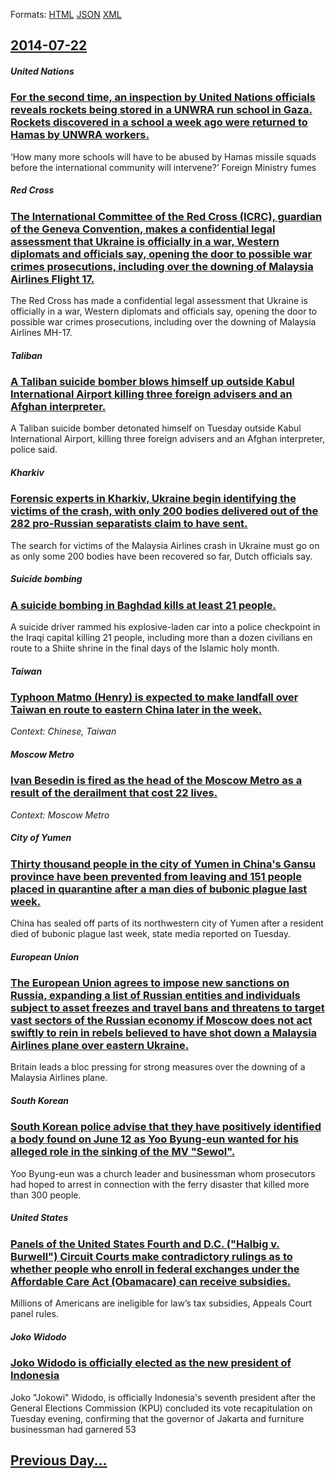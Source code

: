 
Formats: [HTML](2014/07/22/index.html)  [JSON](2014/07/22/index.json)  [XML](2014/07/22/index.xml)  

## [2014-07-22](/news/2014/07/22/index.md)

##### United Nations
### [For the second time, an inspection by United Nations officials reveals rockets being stored in a UNWRA run school in Gaza. Rockets discovered in a school a week ago were returned to Hamas by UNWRA workers. ](/news/2014/07/22/for-the-second-time-an-inspection-by-united-nations-officials-reveals-rockets-being-stored-in-a-unwra-run-school-in-gaza-rockets-discovere.md)
&#8216;How many more schools will have to be abused by Hamas missile squads before the international community will intervene?&#8217; Foreign Ministry fumes

##### Red Cross
### [The International Committee of the Red Cross (ICRC), guardian of the Geneva Convention, makes a confidential legal assessment that Ukraine is officially in a war, Western diplomats and officials say, opening the door to possible war crimes prosecutions, including over the downing of Malaysia Airlines Flight 17. ](/news/2014/07/22/the-international-committee-of-the-red-cross-icrc-guardian-of-the-geneva-convention-makes-a-confidential-legal-assessment-that-ukraine-i.md)
The Red Cross has made a confidential legal assessment that Ukraine is officially in a war, Western diplomats and officials say, opening the door to possible war crimes prosecutions, including over the downing of Malaysia Airlines MH-17.

##### Taliban
### [A Taliban suicide bomber blows himself up outside Kabul International Airport killing three foreign advisers and an Afghan interpreter. ](/news/2014/07/22/a-taliban-suicide-bomber-blows-himself-up-outside-kabul-international-airport-killing-three-foreign-advisers-and-an-afghan-interpreter.md)
A Taliban suicide bomber detonated himself on Tuesday outside Kabul International Airport, killing three foreign advisers and an Afghan interpreter, police said.

##### Kharkiv
### [Forensic experts in Kharkiv, Ukraine begin identifying the victims of the crash, with only 200 bodies delivered out of the 282 pro-Russian separatists claim to have sent. ](/news/2014/07/22/forensic-experts-in-kharkiv-ukraine-begin-identifying-the-victims-of-the-crash-with-only-200-bodies-delivered-out-of-the-282-pro-russian-s.md)
The search for victims of the Malaysia Airlines crash in Ukraine must go on as only some 200 bodies have been recovered so far, Dutch officials say.

##### Suicide bombing
### [A suicide bombing in Baghdad kills at least 21 people. ](/news/2014/07/22/a-suicide-bombing-in-baghdad-kills-at-least-21-people.md)
A suicide driver rammed his explosive-laden car into a police checkpoint in the Iraqi capital killing 21 people, including more than a dozen civilians en route to a Shiite shrine in the final days of the Islamic holy month.

##### Taiwan
### [Typhoon Matmo (Henry) is expected to make landfall over Taiwan en route to eastern China later in the week. ](/news/2014/07/22/typhoon-matmo-henry-is-expected-to-make-landfall-over-taiwan-en-route-to-eastern-china-later-in-the-week.md)
_Context: Chinese, Taiwan_

##### Moscow Metro
### [Ivan Besedin is fired as the head of the Moscow Metro as a result of the derailment that cost 22 lives. ](/news/2014/07/22/ivan-besedin-is-fired-as-the-head-of-the-moscow-metro-as-a-result-of-the-derailment-that-cost-22-lives.md)
_Context: Moscow Metro_

##### City of Yumen
### [Thirty thousand people in the city of Yumen in China's Gansu province have been prevented from leaving and 151 people placed in quarantine after a man dies of bubonic plague last week. ](/news/2014/07/22/thirty-thousand-people-in-the-city-of-yumen-in-china-s-gansu-province-have-been-prevented-from-leaving-and-151-people-placed-in-quarantine-a.md)
China has sealed off parts of its northwestern city of Yumen after a resident died of bubonic plague last week, state media reported on Tuesday.

##### European Union
### [The European Union agrees to impose new sanctions on Russia, expanding a list of Russian entities and individuals subject to asset freezes and travel bans and threatens to target vast sectors of the Russian economy if Moscow does not act swiftly to rein in rebels believed to have shot down a Malaysia Airlines plane over eastern Ukraine. ](/news/2014/07/22/the-european-union-agrees-to-impose-new-sanctions-on-russia-expanding-a-list-of-russian-entities-and-individuals-subject-to-asset-freezes-a.md)
Britain leads a bloc pressing for strong measures over the downing of a Malaysia Airlines plane.

##### South Korean
### [South Korean police advise that they have positively identified a body found on June 12 as Yoo Byung-eun wanted for his alleged role in the sinking of the MV "Sewol". ](/news/2014/07/22/south-korean-police-advise-that-they-have-positively-identified-a-body-found-on-june-12-as-yoo-byung-eun-wanted-for-his-alleged-role-in-the.md)
Yoo Byung-eun was a church leader and businessman whom prosecutors had hoped to arrest in connection with the ferry disaster that killed more than 300 people.

##### United States
### [Panels of the United States Fourth and D.C. ("Halbig v. Burwell") Circuit Courts make contradictory rulings as to whether people who enroll in federal exchanges under the Affordable Care Act (Obamacare) can receive subsidies. ](/news/2014/07/22/panels-of-the-united-states-fourth-and-d-c-halbig-v-burwell-circuit-courts-make-contradictory-rulings-as-to-whether-people-who-enroll.md)
Millions of Americans are ineligible for law&rsquo;s tax subsidies, Appeals Court panel rules.

##### Joko Widodo
### [Joko Widodo is officially elected as the new president of Indonesia ](/news/2014/07/22/joko-widodo-is-officially-elected-as-the-new-president-of-indonesia.md)
Joko &quot;Jokowi&quot; Widodo, is officially Indonesia&#039;s seventh president after the General Elections Commission (KPU) concluded its vote recapitulation on Tuesday evening, confirming that the governor of Jakarta and furniture businessman had garnered 53

## [Previous Day...](/news/2014/07/21/index.md)

